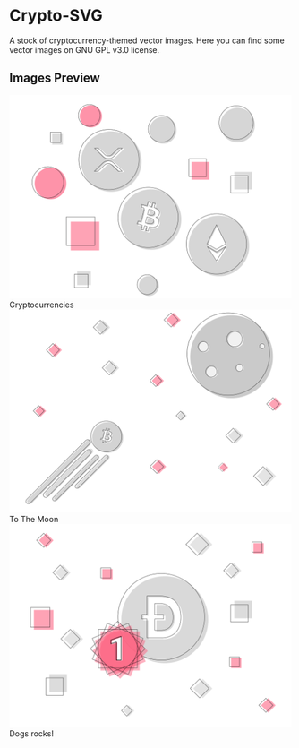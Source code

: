 # Crypto-SVG
A stock of cryptocurrency-themed vector images. Here you can find some vector images on GNU GPL v3.0 license.
## Images Preview
![Cryptocurrencies](Images/Cryptocurrencies.svg)
Cryptocurrencies
![To The Moon](Images/To%20The%20Moon.svg)
To The Moon
![Dogs rocks!](Images/Dogs%20rocks!.svg)
Dogs rocks!
